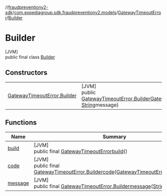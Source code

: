 //[fraudpreventionv2-sdk](../../../../index.md)/[com.expediagroup.sdk.fraudpreventionv2.models](../../index.md)/[GatewayTimeoutError](../index.md)/[Builder](index.md)

# Builder

[JVM]\
public final class [Builder](index.md)

## Constructors

| | |
|---|---|
| [GatewayTimeoutError.Builder](-gateway-timeout-error.-builder.md) | [JVM]<br>public [GatewayTimeoutError.Builder](index.md)[GatewayTimeoutError.Builder](-gateway-timeout-error.-builder.md)([GatewayTimeoutError.Code](../-code/index.md)code, [String](https://docs.oracle.com/javase/8/docs/api/java/lang/String.html)message) |

## Functions

| Name | Summary |
|---|---|
| [build](build.md) | [JVM]<br>public final [GatewayTimeoutError](../index.md)[build](build.md)() |
| [code](code.md) | [JVM]<br>public final [GatewayTimeoutError.Builder](index.md)[code](code.md)([GatewayTimeoutError.Code](../-code/index.md)code) |
| [message](message.md) | [JVM]<br>public final [GatewayTimeoutError.Builder](index.md)[message](message.md)([String](https://docs.oracle.com/javase/8/docs/api/java/lang/String.html)message) |
